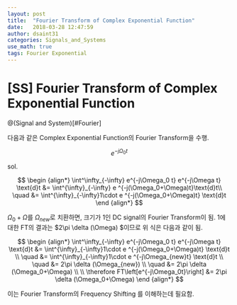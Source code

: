 ```yaml
---
layout: post
title:  "Fourier Transform of Complex Exponential Function"
date:   2018-03-28 12:47:59
author: dsaint31
categories: Signals_and_Systems
use_math: true
tags: Fourier Exponential
---
```


# [SS] Fourier Transform of Complex Exponential Function
@(Signal and System)[#Fourier]

다음과 같은 Complex Exponential Function의 Fourier Transform을 수행.

$$ e^{-j\Omega_0t}  $$

sol.

$$ \begin {align*}
\int^\infty_{-\infty} e^{-j\Omega_0 t} e^{-j\Omega t} \text{d}t &= \int^{\infty}_{-\infty} e ^{-j(\Omega_0+\Omega)t}\text{d}t\\
\quad &= \int^{\infty}_{-\infty}1\cdot e ^{-j(\Omega_0+\Omega)t} \text{d}t
\end {align*} $$

$\Omega_0+\Omega$를 $\Omega_{new}$로 치환하면, 크기가 1인 DC signal의 Fourier Transform이 됨.
1에 대한 FT의 결과는 $2\pi \delta (\Omega) $이므로 위 식은 다음과 같이 됨.

$$ \begin {align*}
\int^\infty_{-\infty} e^{-j\Omega_0 t} e^{-j\Omega t} \text{d}t &= \int^{\infty}_{-\infty}1\cdot e ^{-j(\Omega_0+\Omega)t} \text{d}t \\
\quad &= \int^{\infty}_{-\infty}1\cdot e ^{-j\Omega_{new}t} \text{d}t \\
\quad &= 2\pi \delta (\Omega_{new}) \\
\quad &= 2\pi \delta (\Omega_0+\Omega) \\
\\
\therefore FT\left[e^{-j\Omega_0t}\right] &= 2\pi \delta (\Omega_0+\Omega)
\end {align*} $$

이는 Fourier Transform의 Frequency Shifting 를 이해하는데 필요함.

